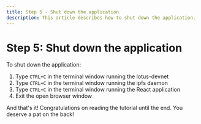```yaml
---
title: Step 5 - Shut down the application
description: This article describes how to shut down the application.
---
```


# Step 5: Shut down the application

To shut down the application:

1. Type `CTRL+C` in the terminal window running the lotus-devnet
2. Type `CTRL+C` in the terminal window running the ipfs daemon
3. Type `CTRL+C` in the terminal window running the React application
4. Exit the open browser window

And that's it! Congratulations on reading the tutorial until the end. You deserve a pat on the back!
